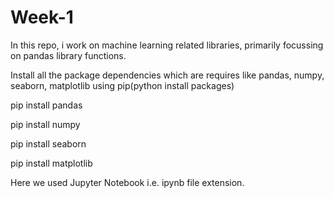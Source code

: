 # Week-1
In this repo, i work on machine learning related libraries, primarily focussing on pandas library functions.

Install all the package dependencies which are requires like pandas, numpy, seaborn, matplotlib using pip(python install packages)

pip install pandas

pip install numpy


pip install seaborn


pip install matplotlib

Here we used Jupyter Notebook i.e. ipynb file extension.
